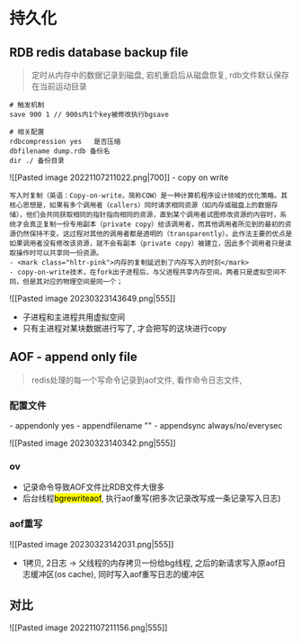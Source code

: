# 持久化

## RDB redis database backup file

> 定时从内存中的数据记录到磁盘, 宕机重启后从磁盘恢复, rdb文件默认保存在当前运动目录

```shell
# 触发机制  
save 900 1 // 900s内1个key被修改执行bgsave

# 相关配置  
rdbcompression yes   是否压缩  
dbfilename dump.rdb 备份名  
dir ./ 备份目录
```

![[Pasted image 20221107211022.png|700]]
- copy on write
```ad-note
写入时复制（英语：Copy-on-write，简称COW）是一种计算机程序设计领域的优化策略。其核心思想是，如果有多个调用者（callers）同时请求相同资源（如内存或磁盘上的数据存储），他们会共同获取相同的指针指向相同的资源，直到某个调用者试图修改资源的内容时，系统才会真正复制一份专用副本（private copy）给该调用者，而其他调用者所见到的最初的资源仍然保持不变。这过程对其他的调用者都是透明的（transparently）。此作法主要的优点是如果调用者没有修改该资源，就不会有副本（private copy）被建立，因此多个调用者只是读取操作时可以共享同一份资源。
- <mark class="hltr-pink">内存的复制延迟到了内存写入的时刻</mark>
- copy-on-write技术，在fork出子进程后，与父进程共享内存空间，两者只是虚拟空间不同，但是其对应的物理空间是同一个；
```
![[Pasted image 20230323143649.png|555]]
- 子进程和主进程共用虚拟空间
- 只有主进程对某块数据进行写了, 才会把写的这块进行copy

## AOF - append only file
> redis处理的每一个写命令记录到aof文件, 看作命令日志文件, 

### 配置文件  
- appendonly yes
- appendfilename ""
- appendsync always/no/everysec

![[Pasted image 20230323140342.png|555]]

### ov
- 记录命令导致AOF文件比RDB文件大很多   
- 后台线程<mark class="hltr-pink">bgrewriteaof</mark>, 执行aof重写(把多次记录改写成一条记录写入日志)

### aof重写
![[Pasted image 20230323142031.png|555]]
- 1拷贝, 2日志 -> 父线程的内存拷贝一份给bg线程, 之后的新请求写入原aof日志缓冲区(os cache), 同时写入aof重写日志的缓冲区

## 对比

![[Pasted image 20221107211156.png|555]]